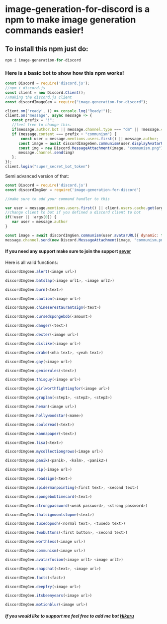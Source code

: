 # image-generation-for-discord is a npm to make image generation commands easier!
## To install this npm just do:
```javascript
npm i image-generation-for-discord
```
### Here is a basic bot to show how this npm works!
```javascript
const Discord = require('discord.js');
//npm i discord.js
const client = new Discord.Client();
//making the discord.js client
const discordImageGen = require("image-generation-for-discord");

client.on('ready', () => console.log("Ready!"));
client.on("message", async message => {
   const prefix = "!";
   //feel free to change this.
   if(message.author.bot || message.channel.type === "dm" || !message.content.startsWith(prefix)) return;
   if (message.content === prefix + "communism") {
       const user = message.mentions.users.first() || message.author;
      const image = await discordImageGen.communism(user.displayAvatarURL({ dynamic: false, format: "png" }));
      const img = new Discord.MessageAttachment(image, "communism.png")
      message.channel.send(img)
   };
});
client.login("super_secret_bot_token")
```
Semi advanced version of that:
```javascript
const Discord = require('discord.js')
const discordImgGen = require('image-generation-for-discord')

//make sure to add your command handler to this

var user = message.mentions.users.first() || client.users.cache.get(args[0])
//change client to bot if you defined a discord client to bot
if(!user || !args[0]) {
   var user = message.author
}

const image = await discordImgGen.communism(user.avatarURL({ dynamic: false, format: "png" }))
message.channel.send(new Discord.MessageAttachment(image, "communism.png"))
```
#### If you need any support make sure to join the support [sever](https://discord.com/invite/zFtKFtjBHv)
Here is all valid functions:
```javascript
discordImgGen.alert(<image url>)
```
```javascript
discordImgGen.batslap(<image url1>, <image url2>)
```
```javascript
discordImgGen.burn(<text>)
```
```javascript
discordImgGen.caution(<image url>)
```
```javascript
discordImgGen.chineserestaurantsign(<text>)
```
```javascript
discordImgGen.cursedspongebob(<amount>)
```
```javascript
discordImgGen.danger(<text>)
```
```javascript
discordImgGen.dexter(<image url>)
```
```javascript
discordImgGen.dislike(<image url>)
```
```javascript
discordImgGen.drake(<nha text>, <yeah text>)
```
```javascript
discordImgGen.gay(<image url>)
```
```javascript
discordImgGen.genierules(<text>)
```
```javascript
discordImgGen.thisguy(<image url>)
```
```javascript
discordImgGen.girlworthfightingfor(<image url>)
```
```javascript
discordImgGen.gruplan(<step1>, <step2>, <step3>)
```
```javascript
discordImgGen.heman(<image url>)
```
```javascript
discordImgGen.hollywoodstar(<name>)
```
```javascript
discordImgGen.couldread(<text>)
```
```javascript
discordImgGen.kannapaper(<text>)
```
```javascript
discordImgGen.lisa(<text>)
```
```javascript
discordImgGen.mycollectiongrows(<image url>)
```
```javascript
discordImgGen.panik(<panik>, <kalm>, <panik2>)
```
```javascript
discordImgGen.rip(<image url>)
```
```javascript
discordImgGen.roadsign(<text>)
```
```javascript
discordImgGen.spidermanpointing(<first text>, <second text>)
```
```javascript
discordImgGen.spongebobtimecard(<text>)
```
```javascript
discordImgGen.strongpassword(<weak password>, <strong password>)
```
```javascript
discordImgGen.thatsignwontstopme(<text>)
```
```javascript
discordImgGen.tuxedopooh(<normal text>, <tuxedo text>)
```
```javascript
discordImgGen.twobuttons(<first button>, <second text>)
```
```javascript
discordImgGen.worthless(<image url>)
```
```javascript
discordImgGen.communism(<image url>)
```
```javascript
discordImgGen.avatarfusion(<image url1> <image url2>)
```
```javascript
discordImgGen.snapchat(<text>, <image url>)
```
```javascript
discordImgGen.facts(<fact>)
```
```javascript
discordImgGen.deepfry(<image url>)
```
```javascript
discordImgGen.itsbeenyears(<image url>)
```
```javascript
discordImgGen.motionblur(<image url>)
```
##### If you would like to support me feel free to add me bot [Hikaru](https://discord.com/api/oauth2/authorize?client_id=813917691232256010&permissions=3533888&scope=bot)